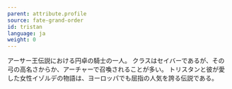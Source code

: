 ```yaml
---
parent: attribute.profile
source: fate-grand-order
id: tristan
language: ja
weight: 0
---
```


アーサー王伝説における円卓の騎士の一人。
クラスはセイバーであるが、その弓の高名さからか、アーチャーで召喚されることが多い。
トリスタンと彼が愛した女性イゾルデの物語は、ヨーロッパでも屈指の人気を誇る伝説である。
